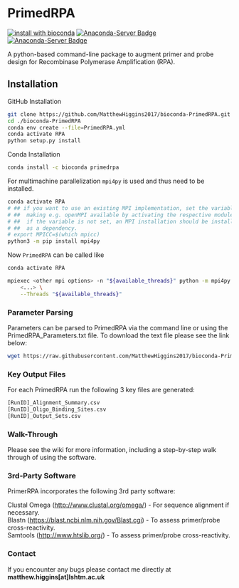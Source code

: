 # PrimedRPA

[![install with bioconda](https://img.shields.io/badge/install%20with-bioconda-brightgreen.svg?style=flat)](https://anaconda.org/bioconda/primedrpa) [![Anaconda-Server Badge](https://anaconda.org/bioconda/primedrpa/badges/license.svg)](https://anaconda.org/bioconda/primedrpa) [![Anaconda-Server Badge](
https://anaconda.org/bioconda/primedrpa/badges/latest_release_date.svg)](https://anaconda.org/bioconda/primedrpa)

A python-based command-line package to augment primer and probe design for Recombinase Polymerase Amplification (RPA).

## Installation

GitHub Installation

```sh
git clone https://github.com/MatthewHiggins2017/bioconda-PrimedRPA.git
cd ./bioconda-PrimedRPA
conda env create --file=PrimedRPA.yml
conda activate RPA
python setup.py install
```

Conda Installation

```sh
conda install -c bioconda primedrpa
```

For multimachine parallelization `mpi4py` is used and thus need to be installed.

```sh
conda activate RPA
# ## if you want to use an existing MPI implementation, set the variable MPICC
# ##  making e.g. openMPI available by activating the respective module.
# ##  if the variable is not set, an MPI installation should be installed automatically
# ##  as a dependency.
# export MPICC=$(which mpicc)
python3 -m pip install mpi4py
```

Now `PrimedRPA` can be called like

```sh
conda activate RPA

mpiexec <other mpi options> -n "${available_threads}" python -m mpi4py.futures "$(which PrimedRPA)" \
    <...> \
    --Threads "${available_threads}"
```

### Parameter Parsing

Parameters can be parsed to PrimedRPA via the command line or using the PrimedRPA_Parameters.txt file. To download the text file
please see the link below:

```sh
wget https://raw.githubusercontent.com/MatthewHiggins2017/bioconda-PrimedRPA/master/PrimedRPA_Parameters.txt
```

### Key Output Files

For each PrimedRPA run the following 3 key files are generated:

```sh
[RunID]_Alignment_Summary.csv
[RunID]_Oligo_Binding_Sites.csv
[RunID]_Output_Sets.csv
```

### Walk-Through

Please see the wiki for more information, including a step-by-step walk through of using the software.

### 3rd-Party Software

PrimerRPA incorporates the following 3rd party software:

Clustal Omega (<http://www.clustal.org/omega/>) - For sequence alignment if necessary.<br/>
Blastn (<https://blast.ncbi.nlm.nih.gov/Blast.cgi>) - To assess primer/probe cross-reactivity.<br/>
Samtools (<http://www.htslib.org/>) - To assess primer/probe cross-reactivity.<br/>

### Contact

If you encounter any bugs please contact me directly at **matthew.higgins[at]lshtm.ac.uk**
